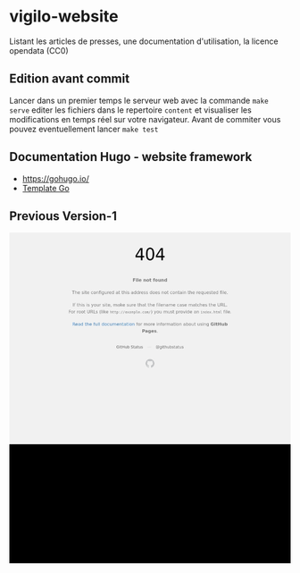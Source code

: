 # vigilo-website
Listant les articles de presses, une documentation d'utilisation, la licence opendata (CC0)

## Edition avant commit
Lancer dans un premier temps le serveur web avec la commande `make serve` editer les fichiers dans le repertoire `content` et visualiser les modifications en temps réel sur votre navigateur. Avant de commiter vous pouvez eventuellement lancer `make test`

## Documentation Hugo - website framework
* https://gohugo.io/  
* [Template Go](https://golang.org/pkg/html/template/)

## Previous Version-1
![Preview](https://raw.githubusercontent.com/jesuisundesdeux/vigilo-website/master/preview.png)
